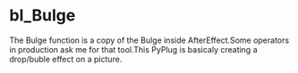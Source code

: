 # bl_Bulge

The Bulge function is a copy of the Bulge inside AfterEffect.Some operators in production ask me for that tool.This PyPlug is basicaly creating a drop/buble effect on a picture.
